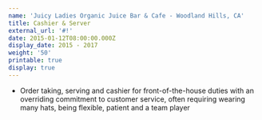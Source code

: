 ```yaml
---
name: 'Juicy Ladies Organic Juice Bar & Cafe - Woodland Hills, CA'
title: Cashier & Server
external_url: '#!'
date: 2015-01-12T08:00:00.000Z
display_date: 2015 - 2017
weight: '50'
printable: true
display: true
---
```

* Order taking, serving and cashier for front-of-the-house duties with an overriding commitment to customer service, often requiring wearing many hats, being flexible, patient and a team player
